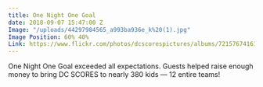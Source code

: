 ```yaml
---
title: One Night One Goal
date: 2018-09-07 15:47:00 Z
Image: "/uploads/44297984565_a993ba936e_k%20(1).jpg"
Image Position: 60% 40%
Link: https://www.flickr.com/photos/dcscorespictures/albums/72157674161621848
---
```


One Night One Goal exceeded all expectations. Guests helped raise enough money to bring DC SCORES to nearly 380 kids — 12 entire teams!